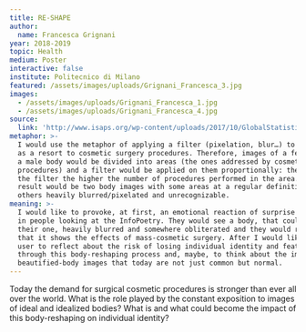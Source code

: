 ```yaml
---
title: RE-SHAPE
author:
  name: Francesca Grignani
year: 2018-2019
topic: Health
medium: Poster
interactive: false
institute: Politecnico di Milano
featured: /assets/images/uploads/Grignani_Francesca_3.jpg
images:
  - /assets/images/uploads/Grignani_Francesca_1.jpg
  - /assets/images/uploads/Grignani_Francesca_4.jpg
source:
  link: 'http://www.isaps.org/wp-content/uploads/2017/10/GlobalStatistics2016-1.pdf'
metaphor: >-
  I would use the metaphor of applying a filter (pixelation, blur…) to the body
  as a resort to cosmetic surgery procedures. Therefore, images of a female and
  a male body would be divided into areas (the ones addressed by cosmetic
  procedures) and a filter would be applied on them proportionally: the stronger
  the filter the higher the number of procedures performed in the area. The
  result would be two body images with some areas at a regular definition and
  others heavily blurred/pixelated and unrecognizable. 
meaning: >-
  I would like to provoke, at first, an emotional reaction of surprise and shock
  in people looking at the InfoPoetry. They would see a body, that could be
  their one, heavily blurred and somewhere obliterated and they would realize
  that it shows the effects of mass-cosmetic surgery. After I would like the
  user to reflect about the risk of losing individual identity and features
  through this body-reshaping process and, maybe, to think about the impact of
  beautified-body images that today are not just common but normal.
---
```

Today the demand for surgical cosmetic procedures is stronger than ever all over the world. What is the role played by the constant exposition to images of ideal and idealized bodies? What is and what could become the impact of this body-reshaping on individual identity?
